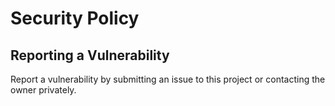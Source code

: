 # Security Policy

## Reporting a Vulnerability

Report a vulnerability by submitting an issue to this project or contacting the owner privately.
